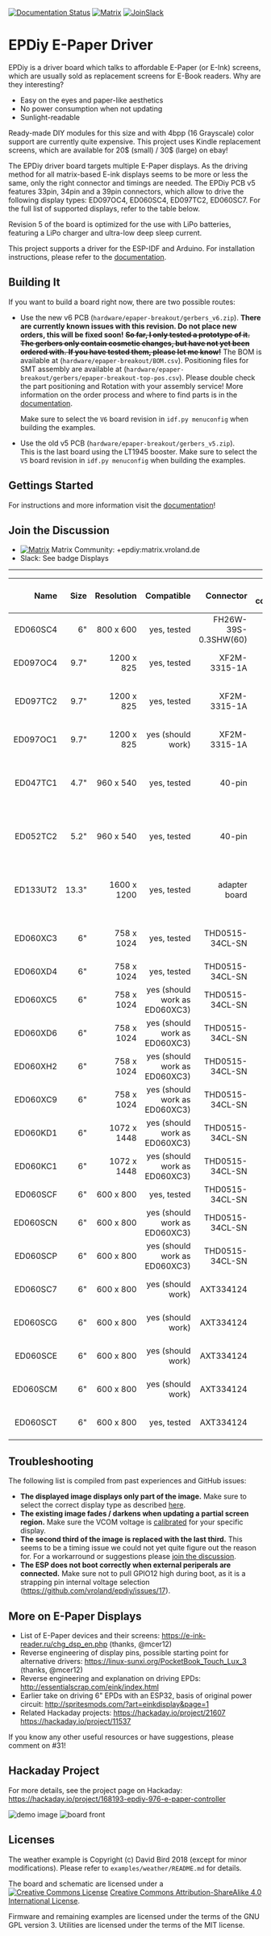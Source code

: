 [![Documentation Status](https://readthedocs.org/projects/epdiy/badge/?version=latest)](https://epdiy.readthedocs.io/en/latest/?badge=latest) [![Matrix](https://img.shields.io/matrix/epdiy-general:matrix.vroland.de?label=Matrix%20Chat)](https://matrix.to/#/!GUXWriqsBKkWyXzsBK:matrix.vroland.de?via=matrix.vroland.de) [![JoinSlack](https://img.shields.io/badge/Join%20us-on%20Slack-blueviolet.svg)](https://join.slack.com/t/epdiy/shared_invite/zt-uutp3ex1-0CLo_vgVLJJ6BwJNCtPc_g)

EPDiy E-Paper Driver
=======================================

EPDiy is a driver board which talks to affordable E-Paper (or E-Ink) screens, which are usually sold as replacement screens for E-Book readers. Why are they interesting?

* Easy on the eyes and paper-like aesthetics
* No power consumption when not updating
* Sunlight-readable

Ready-made DIY modules for this size and with 4bpp (16 Grayscale) color support are currently quite expensive. This project uses Kindle replacement screens, which are available for 20$ (small) / 30$ (large) on ebay!

The EPDiy driver board targets multiple E-Paper displays. As the driving method for all matrix-based E-ink displays seems to be more or less the same, only the right connector and timings are needed. The EPDiy PCB v5 features 33pin, 34pin and a 39pin connectors, which allow to drive the following display types: ED097OC4, ED060SC4, ED097TC2, ED060SC7. For the full list of supported displays, refer to the table below.

Revision 5 of the board is optimized for the use with LiPo batteries, featuring a LiPo charger and ultra-low deep sleep current.

This project supports a driver for the ESP-IDF and Arduino. For installation instructions, please refer to the [documentation](https://epdiy.readthedocs.io/en/latest/getting_started.html#getting-your-board).

Building It
-----------

If you want to build a board right now, there are two possible routes:

 - Use the new v6 PCB (`hardware/epaper-breakout/gerbers_v6.zip`). 
   **There are currently known issues with this revision. Do not place new orders, this will be fixed soon!**
   <s>**So far, I only tested a prototype of it. The gerbers only contain cosmetic changes, but have not yet been ordered with.**
   **If you have tested them, please let me know!**</s>
   The BOM is available at (`hardware/epaper-breakout/BOM.csv`).
   Positioning files for SMT assembly are available at (`hardware/epaper-breakout/gerbers/epaper-breakout-top-pos.csv`). 
   Please double check the part positioning and Rotation with your assembly service!
   More information on the order process and where to find parts is in the [documentation](https://epdiy.readthedocs.io/en/latest/getting_started.html#getting-your-board).
 
   Make sure to select the `V6` board revision in `idf.py menuconfig` when building the examples.
 
 - Use the old v5 PCB (`hardware/epaper-breakout/gerbers_v5.zip`).  
   This is the last board using the LT1945 booster.
   Make sure to select the `V5` board revision in `idf.py menuconfig` when building the examples.

Gettings Started
----------------

For instructions and more information visit the [documentation](https://epdiy.readthedocs.io/en/latest/getting_started.html)!

Join the Discussion
----------------

 - [![Matrix](https://img.shields.io/matrix/epdiy-general:matrix.vroland.de?label=Join%20Matrix)](https://matrix.to/#/!GUXWriqsBKkWyXzsBK:matrix.vroland.de?via=matrix.vroland.de) Matrix Community: +epdiy:matrix.vroland.de
 - Slack: See badge
Displays
--------

|Name|Size|Resolution|Compatible|Connector|Pin count|Compatible since pcb version|Notes
| --:      | --:   | --:         | --: | --: | --:                  |--: |--: |
|ED060SC4|6"|800 x 600|yes, tested|FH26W-39S-0.3SHW(60)|39|v2|
|ED097OC4|9.7"|1200 x 825|yes, tested|XF2M-3315-1A|33|V2|Cheap, inferior contrast
|ED097TC2|9.7"|1200 x 825|yes, tested|XF2M-3315-1A|33|V2|Slightly higher price, better contrast
|ED097OC1|9.7"|1200 x 825|yes (should work)|XF2M-3315-1A|33|V2|Cheap, inferior performance
|ED047TC1|4.7"|960 x 540|yes, tested|40-pin|40|LILYGO 4.7" EPD|Supported only by 4.7" e-paper board by LILYGO
|ED052TC2|5.2"|960 x 540|yes, tested|40-pin|40|LILYGO 4.7" EPD|Supported only by 4.7" e-paper board by LILYGO
|ED133UT2|13.3"|1600 x 1200|yes, tested|adapter board|39|V2|Adapter Board required, also PENG133D
|ED060XC3|6"|758 x 1024|yes, tested|THD0515-34CL-SN|34|V5|Cheapest, good contrast and resolution
|ED060XD4|6"|758 x 1024|yes, tested|THD0515-34CL-SN|34|V5|
|ED060XC5|6"|758 x 1024|yes (should work as ED060XC3)|THD0515-34CL-SN|34|V5|
|ED060XD6|6"|758 x 1024|yes (should work as ED060XC3)|THD0515-34CL-SN|34|V5|
|ED060XH2|6"|758 x 1024|yes (should work as ED060XC3)|THD0515-34CL-SN|34|V5|
|ED060XC9|6"|758 x 1024|yes (should work as ED060XC3)|THD0515-34CL-SN|34|V5|
|ED060KD1|6"|1072 x 1448|yes (should work as ED060XC3)|THD0515-34CL-SN|34|V5|
|ED060KC1|6"|1072 x 1448|yes (should work as ED060XC3)|THD0515-34CL-SN|34|V5|
|ED060SCF|6"|600 x 800|yes, tested|THD0515-34CL-SN|34|V5|Different flex cable shape
|ED060SCN|6"|600 x 800|yes (should work as ED060XC3)|THD0515-34CL-SN|34|V5|Different flex cable shape
|ED060SCP|6"|600 x 800|yes (should work as ED060XC3)|THD0515-34CL-SN|34|V5|Different flex cable shape
| ED060SC7 | 6" | 600 x 800 | yes (should work) | AXT334124 | 34 | v5 |connector dropped in v6
| ED060SCG | 6" | 600 x 800 | yes (should work) | AXT334124 | 34 | v5 |connector dropped in v6
| ED060SCE | 6" | 600 x 800 | yes (should work) | AXT334124 | 34 | v5 |connector dropped in v6
| ED060SCM | 6" | 600 x 800 | yes (should work) | AXT334124 | 34 | v5 |connector dropped in v6
| ED060SCT | 6" | 600 x 800 | yes, tested       | AXT334124 | 34 | v5 |connector dropped in v6


Troubleshooting
---------------

The following list is compiled from past experiences and GitHub issues:
 * **The displayed image displays only part of the image.** Make sure to select the correct display type as described [here](https://epdiy.readthedocs.io/en/latest/getting_started.html#selecting-a-display-type).
 * **The existing image fades / darkens when updating a partial screen region.** Make sure the VCOM voltage is [calibrated](https://epdiy.readthedocs.io/en/latest/getting_started.html#calibrate-vcom) for your specific display.
 * **The second third of the image is replaced with the last third.** This seems to be a timing issue we could not yet quite figure out the reason for. For a workarround or suggestions please [join the discussion](https://github.com/vroland/epdiy/issues/15).
 * **The ESP does not boot correctly when external periperals are connected.** Make sure not to pull GPIO12 high during boot, as it is a strapping pin internal voltage selection (https://github.com/vroland/epdiy/issues/17).
 
More on E-Paper Displays
------------------------

 * List of E-Paper devices and their screens: https://e-ink-reader.ru/chg_dsp_en.php (thanks, @mcer12)
 * Reverse engineering of display pins, possible starting point for alternative drivers: https://linux-sunxi.org/PocketBook_Touch_Lux_3 (thanks, @mcer12)
 * Reverse engineering and explanation on driving EPDs: http://essentialscrap.com/eink/index.html
 * Earlier take on driving 6" EPDs with an ESP32, basis of original power circuit: http://spritesmods.com/?art=einkdisplay&page=1
 * Related Hackaday projects: https://hackaday.io/project/21607 https://hackaday.io/project/11537

If you know any other useful resources or have suggestions, please comment on #31!

Hackaday Project
----------------

For more details, see the project page on Hackaday: https://hackaday.io/project/168193-epdiy-976-e-paper-controller

![demo image](doc/source/img/demo.jpg)
![board front](doc/source/img/v6.jpg)

Licenses
--------

The weather example is Copyright (c) David Bird 2018 (except for minor modifications). Please refer to `examples/weather/README.md` for details.

The board and schematic are licensed under a <a rel="license" href="https://creativecommons.org/licenses/by-sa/4.0/"><img alt="Creative Commons License" style="border-width:0" src="https://i.creativecommons.org/l/by-sa/4.0/80x15.png" /></a> <a rel="license" href="https://creativecommons.org/licenses/by-sa/4.0/">Creative Commons Attribution-ShareAlike 4.0 International License</a>.

Firmware and remaining examples are licensed under the terms of the GNU GPL version 3.
Utilities are licensed under the terms of the MIT license.

